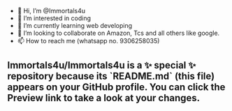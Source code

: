 - 👋 Hi, I’m @Immortals4u
- 👀 I’m interested in coding
- 🌱 I’m currently learning web developing
- 💞️ I’m looking to collaborate on Amazon, Tcs and all others like google.
- 📫 How to reach me (whatsapp no. 9306258035)

<!doctype html>
<html><body>
  <h2>
Immortals4u/Immortals4u is a ✨ special ✨ repository because its `README.md` (this file) appears on your GitHub profile.
You can click the Preview link to take a look at your changes.
<h2>
</body></html>
